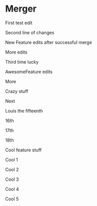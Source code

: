 # Merger

First test edit

Second line of changes

New Feature edits after successful merge

More edits

Third time lucky

AwesomeFeature edits

More

Crazy stuff

Next

Louis the fifteenth

16th

17th

18th

Cool feature stuff

Cool 1

Cool 2

Cool 3

Cool 4

Cool 5
